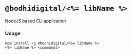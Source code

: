 # `@bodhidigital/<%= libName %>`

NodeJS based CLI application

### Usage

```
npm install -g @bodhidigital/<%= libName %>
<%= libName %> <commands>
```

